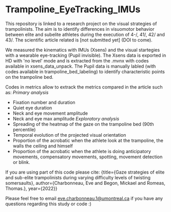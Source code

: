 # Trampoline_EyeTracking_IMUs

This repository is linked to a research project on the visual strategies of trampolinists. The aim is to identify differences in visuomotor behavior between elite and subelite athletes during the execution of 4-/, 41/, 42/ and 43/. The scientific article related is [not submitted yet] (DOI to come).

We measured the kinematics with IMUs (Xsens) and the visual startegies with a wearable eye-tracking (Pupil invisible). The Xsens data is exported in HD with 'no level' mode and is extracted from the .mvnx with codes available in xsens_data_unpack. The Pupil data is manually labled (with codes available in trampoline_bed_labeling) to identify characteristic points on the trampoline bed.

Codes in metrics allow to extrack the metrics compared in the article such as:
_Primary analysis_
- Fixation number and duration
- Quiet eye duration
- Neck and eye movement amplitude
- Neck and eye max amplitude
_Exploratory analysis_
- Spreading of the heatmap of the gaze on the trampoline bed (90th percentile)
- Temporal evolution of the projected visual orientation
- Proportion of the acrobatic when the athlete look at the trampoline, the walls the ceiling and himself
- Proportion of the acrobatic when the athlete is doing anticipatory movements, compensatory movements, spotting, movement detection or blink.

If you are using part of this code please cite:
{title={Gaze strategies of elite and sub-elite trampolinists during varying difficulty levels of twisting somersaults}, author={Charbonneau, Eve and Begon, Mickael and Romeas, Thomas.}, year={2022}}

Please feel free to email eve.charbonneau.1@umontreal.ca if you have any questions regarding this study or code :)
